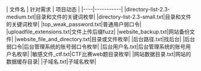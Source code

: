 | 文件名 | 针对需求 | 项目动态 |
|----|-----------|
|directory-list-2.3-medium.txt|目录和文件的关键词枚举|
|directory-list-2.3-small.txt|目录和文件的关键词枚举|
|top_weak_password.txt|普通用户弱口令|
|uploadfile_extensions.txt|文件上传后缀fuzz|
|website_backup.txt|网站备份文件|
|website_file_and_directory.txt|目录或文件枚举|
|后台路径.txt|找后台|
|后台弱口令|后台管理系统的账号弱口令枚举|
|后台用户名.txt|后台管理系统的账号用户名枚举|
|敏感文件_ctf.txt|CTF比赛web题目录枚举|
|网站数据目录.txt|网站的数据缓存目录|
|子域名.txt|子域名枚举|
